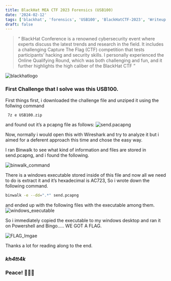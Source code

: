 ```yaml
---
title: BlackHat MEA CTF 2023 Forensics (USB100)
date: '2024-02-12'
tags: ['blackhat', 'forensics', 'USB100', 'BlackHatCTF-2023', 'Writeup']
draft: false
---
```

> “ BlackHat Conference is a renowned cybersecurity event where experts discuss the latest trends and research in the field. It includes a challenging Capture The Flag (CTF) competition that tests participants’ hacking and security skills. I personally experienced the Online Qualifying Round, which was both challenging and fun, and it further highlights the high caliber of the BlackHat CTF ”

![blackhatlogo](/static/writeups/blackhat2023/usb100/blackhat.png)

### First Challenge that I solve was this USB100.
First things first, i downloaded the challenge file and unziped it using the follwing command

```bash
 7z e USB100.zip
```
and found out it’s a pcapng file as follows:
![send.pacapng](/static/writeups/blackhat2023/usb100/send.png)

Now, normally i would open this with Wireshark and try to analyze it but i aimed for a deferent approach this time and chose the easy way.

I ran Binwalk to see what kind of information and files are stored in send.pcapng, and i found the following.

![binwalk_command](/static/writeups/blackhat2023/usb100/binwalk_command.png)

There is a windows executable stored inside of this file and now all we need to do is extract it and it’s hexadecimal is AC723, So i wrote down the following command.

```bash
binwalk -e --dd=".*" send.pcapng
```
and ended up with the following files with the executable among them.
![windows_executable](/static/writeups/blackhat2023/usb100/windows_executable.png)

So i immediately copied the executable to my windows desktop and ran it on Powershell and Bingo….. WE GOT A FLAG.

![FLAG_Imgae](/static/writeups/blackhat2023/usb100/FLAG.png)

Thanks a lot for reading along to the end.
### ***kh4tt4k***

### Peace! 👋👋👋



